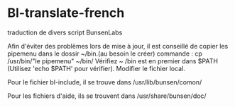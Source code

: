 # Bl-translate-french
traduction de divers script BunsenLabs

Afin d'éviter des problèmes lors de mise à jour, il est conseillé de copier les pipemenu dans le dossir ~/bin.(au besoin le créer)
commande : cp /usr/bin/"le pipemenu" ~/bin/
Vérifiez ~ /bin est en premier dans $PATH (Utilisez 'echo $PATH' pour vérifier).
Modifier le fichier local.

Pour le fichier bl-include, il se trouve dans /usr/lib/bunsen/comon/

Pour les fichiers d'aide, ils se trouvent dans /usr/share/bunsen/doc/  
